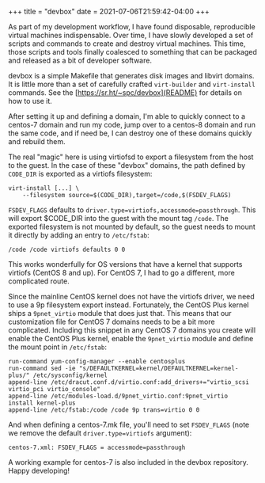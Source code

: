 +++
title = "devbox"
date = 2021-07-06T21:59:42-04:00
+++

As part of my development workflow, I have found disposable, reproducible virtual machines indispensable. Over time, I have slowly developed a set of scripts and commands to create and destroy virtual machines. This time, those scripts and tools finally coalesced to something that can be packaged and released as a bit of developer software.

devbox is a simple Makefile that generates disk images and libvirt domains. It is little more than a set of carefully crafted `virt-builder` and `virt-install` commands. See the [https://sr.ht/~spc/devbox](README) for details on how to use it.

After setting it up and defining a domain, I'm able to quickly connect to a centos-7 domain and run my code, jump over to a centos-8 domain and run the same code, and if need be, I can destroy one of these domains quickly and rebuild them.

The real "magic" here is using virtiofsd to export a filesystem from the host to the guest. In the case of these "devbox" domains, the path defined by `CODE_DIR` is exported as a virtiofs filesystem:

```
virt-install [...] \
	--filesystem source=$(CODE_DIR),target=/code,$(FSDEV_FLAGS)
```

`FSDEV_FLAGS` defaults to `driver.type=virtiofs,accessmode=passthrough`. This will export $CODE_DIR into the guest with the mount tag `/code`. The exported filesystem is not mounted by default, so the guest needs to mount it directly by adding an entry to `/etc/fstab`:

```
/code /code virtiofs defaults 0 0
```

This works wonderfully for OS versions that have a kernel that supports virtiofs (CentOS 8 and up). For CentOS 7, I had to go a different, more complicated route.

Since the mainline CentOS kernel does not have the virtiofs driver, we need to use a 9p filesystem export instead. Fortunately, the CentOS Plus kernel ships a `9pnet_virtio` module that does just that. This means that our customization file for CentOS 7 domains needs to be a bit more complicated. Including this snippet in any CentOS 7 domains you create will enable the CentOS Plus kernel, enable the `9pnet_virtio` module and define the mount point in `/etc/fstab`:

```
run-command yum-config-manager --enable centosplus
run-command sed -ie "s/DEFAULTKERNEL=kernel/DEFAULTKERNEL=kernel-plus/" /etc/sysconfig/kernel
append-line /etc/dracut.conf.d/virtio.conf:add_drivers+="virtio_scsi virtio_pci virtio_console"
append-line /etc/modules-load.d/9pnet_virtio.conf:9pnet_virtio
install kernel-plus
append-line /etc/fstab:/code /code 9p trans=virtio 0 0
```

And when defining a centos-7.mk file, you'll need to set `FSDEV_FLAGS` (note we remove the default `driver.type=virtiofs` argument):

```
centos-7.xml: FSDEV_FLAGS = accessmode=passthrough
```

A working example for centos-7 is also included in the devbox repository. Happy developing!